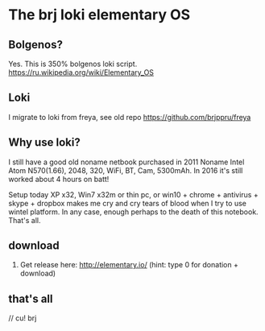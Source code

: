 
# The brj loki elementary OS

## Bolgenos?

Yes. This is 350% bolgenos loki script.
https://ru.wikipedia.org/wiki/Elementary_OS

## Loki

I migrate to loki from freya, see old repo https://github.com/brjppru/freya

## Why use loki?

I still have a good old noname netbook purchased in 2011 
Noname Intel Atom N570(1.66), 2048, 320, WiFi, BT, Cam, 5300mAh.
In 2016 it's still worked about 4 hours on batt!

Setup today XP x32, Win7 x32m or thin pc, or win10 + chrome + antivirus + skype + dropbox makes me cry and cry tears of blood when I try to use wintel platform.
In any case, enough perhaps to the death of this notebook. 
That's all.

## download

  1. Get release here: http://elementary.io/ (hint: type 0 for donation + download)

## that's all

// cu! brj
